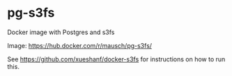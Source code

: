 # pg-s3fs
Docker image with Postgres and s3fs

Image: https://hub.docker.com/r/mausch/pg-s3fs/

See https://github.com/xueshanf/docker-s3fs for instructions on how to run this.
